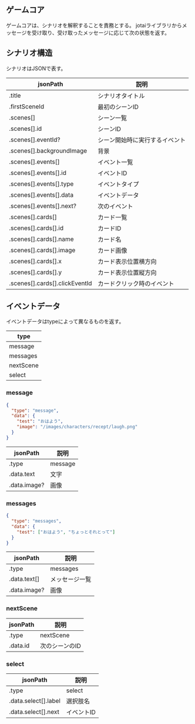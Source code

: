 ## ゲームコア

ゲームコアは、シナリオを解釈することを責務とする。
jotaiライブラリからメッセージを受け取り、受け取ったメッセージに応じて次の状態を返す。

## シナリオ構造
シナリオはJSONで表す。

jsonPath|説明
--|--
.title|シナリオタイトル
.firstSceneId|最初のシーンID
.scenes[]|シーン一覧
.scenes[].id|シーンID
.scenes[].eventId?|シーン開始時に実行するイベント
.scenes[].backgroundImage|背景
.scenes[].events[]|イベント一覧
.scenes[].events[].id|イベントID
.scenes[].events[].type|イベントタイプ
.scenes[].events[].data|イベントデータ
.scenes[].events[].next?|次のイベント
.scenes[].cards[]|カード一覧
.scenes[].cards[].id|カードID
.scenes[].cards[].name|カード名
.scenes[].cards[].image|カード画像
.scenes[].cards[].x|カード表示位置横方向
.scenes[].cards[].y|カード表示位置縦方向
.scenes[].cards[].clickEventId|カードクリック時のイベント

## イベントデータ
イベントデータはtypeによって異なるものを返す。

type|
--|
message|メッセージを表示する
messages|連続したメッセージを表示する
nextScene|次のシーンに移動する
select|選択肢

### message

```json
{
  "type": "message",
  "data": {
    "test": "おはよう",
    "image": "/images/characters/recept/laugh.png"
  }
}
```


jsonPath|説明
--|--
.type|message
.data.text|文字
.data.image?|画像

### messages

```json
{
  "type": "messages",
  "data": {
    "test": ["おはよう", "ちょっとそれとって"]
  }
}
```


jsonPath|説明
--|--
.type|messages
.data.text[]|メッセージ一覧
.data.image?|画像

### nextScene
jsonPath|説明
--|--
.type|nextScene
.data.id|次のシーンのID

### select
jsonPath|説明
--|--
.type|select
.data.select[].label|選択肢名
.data.select[].next|イベントID

